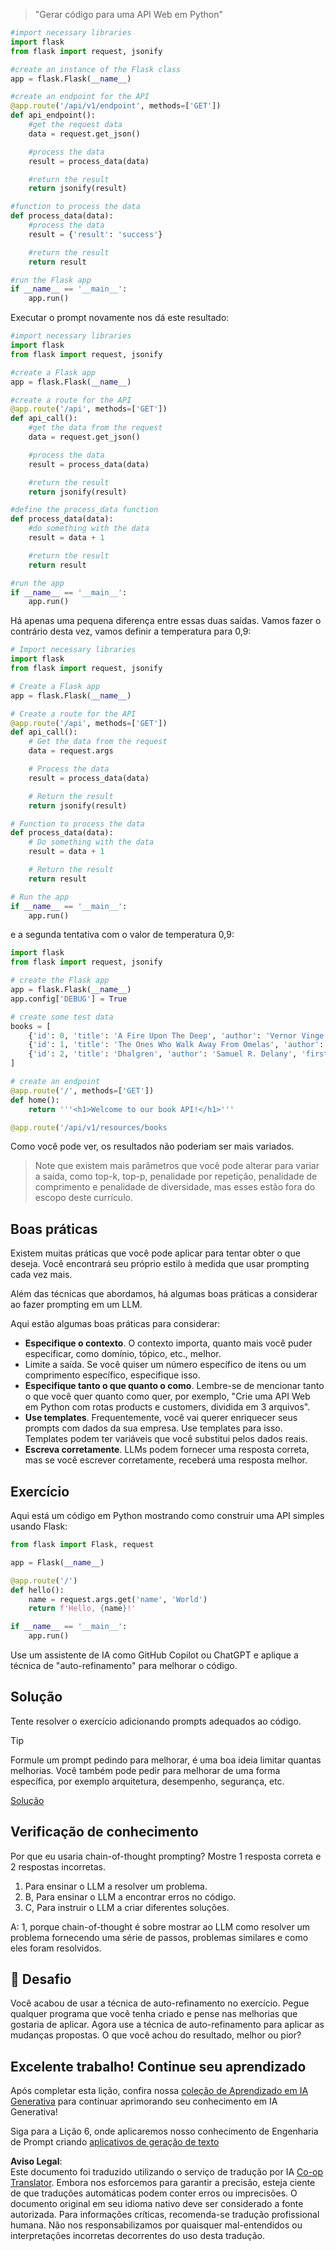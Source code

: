 <!--
CO_OP_TRANSLATOR_METADATA:
{
  "original_hash": "2b4c36be7d66b32e4fac47761718b4a9",
  "translation_date": "2025-07-09T11:30:58+00:00",
  "source_file": "05-advanced-prompts/README.md",
  "language_code": "br"
}
-->

> "Gerar código para uma API Web em Python"
```python
#import necessary libraries
import flask
from flask import request, jsonify

#create an instance of the Flask class
app = flask.Flask(__name__)

#create an endpoint for the API
@app.route('/api/v1/endpoint', methods=['GET'])
def api_endpoint():
    #get the request data
    data = request.get_json()

    #process the data
    result = process_data(data)

    #return the result
    return jsonify(result)

#function to process the data
def process_data(data):
    #process the data
    result = {'result': 'success'}

    #return the result
    return result

#run the Flask app
if __name__ == '__main__':
    app.run()

```

Executar o prompt novamente nos dá este resultado:

```python
#import necessary libraries
import flask
from flask import request, jsonify

#create a Flask app
app = flask.Flask(__name__)

#create a route for the API
@app.route('/api', methods=['GET'])
def api_call():
    #get the data from the request
    data = request.get_json()

    #process the data
    result = process_data(data)

    #return the result
    return jsonify(result)

#define the process_data function
def process_data(data):
    #do something with the data
    result = data + 1

    #return the result
    return result

#run the app
if __name__ == '__main__':
    app.run()

```

Há apenas uma pequena diferença entre essas duas saídas. Vamos fazer o contrário desta vez, vamos definir a temperatura para 0,9:

```python
# Import necessary libraries
import flask
from flask import request, jsonify

# Create a Flask app
app = flask.Flask(__name__)

# Create a route for the API
@app.route('/api', methods=['GET'])
def api_call():
    # Get the data from the request
    data = request.args

    # Process the data
    result = process_data(data)

    # Return the result
    return jsonify(result)

# Function to process the data
def process_data(data):
    # Do something with the data
    result = data + 1

    # Return the result
    return result

# Run the app
if __name__ == '__main__':
    app.run()

```

e a segunda tentativa com o valor de temperatura 0,9:

```python
import flask
from flask import request, jsonify

# create the Flask app
app = flask.Flask(__name__)
app.config['DEBUG'] = True

# create some test data
books = [
    {'id': 0, 'title': 'A Fire Upon The Deep', 'author': 'Vernor Vinge', 'first_sentence': 'The coldsleep itself was dreamless.', 'year_published': '1992'},
    {'id': 1, 'title': 'The Ones Who Walk Away From Omelas', 'author': 'Ursula K. Le Guin', 'first_sentence': 'With a clamor of bells that set the swallows soaring, the Festival of Summer came to the city Omelas, bright-towered by the sea.', 'published': '1973'},
    {'id': 2, 'title': 'Dhalgren', 'author': 'Samuel R. Delany', 'first_sentence': 'to wound the autumnal city.', 'published': '1975'}
]

# create an endpoint
@app.route('/', methods=['GET'])
def home():
    return '''<h1>Welcome to our book API!</h1>'''

@app.route('/api/v1/resources/books

```

Como você pode ver, os resultados não poderiam ser mais variados.

> Note que existem mais parâmetros que você pode alterar para variar a saída, como top-k, top-p, penalidade por repetição, penalidade de comprimento e penalidade de diversidade, mas esses estão fora do escopo deste currículo.

## Boas práticas

Existem muitas práticas que você pode aplicar para tentar obter o que deseja. Você encontrará seu próprio estilo à medida que usar prompting cada vez mais.

Além das técnicas que abordamos, há algumas boas práticas a considerar ao fazer prompting em um LLM.

Aqui estão algumas boas práticas para considerar:

- **Especifique o contexto**. O contexto importa, quanto mais você puder especificar, como domínio, tópico, etc., melhor.
- Limite a saída. Se você quiser um número específico de itens ou um comprimento específico, especifique isso.
- **Especifique tanto o que quanto o como**. Lembre-se de mencionar tanto o que você quer quanto como quer, por exemplo, "Crie uma API Web em Python com rotas products e customers, dividida em 3 arquivos".
- **Use templates**. Frequentemente, você vai querer enriquecer seus prompts com dados da sua empresa. Use templates para isso. Templates podem ter variáveis que você substitui pelos dados reais.
- **Escreva corretamente**. LLMs podem fornecer uma resposta correta, mas se você escrever corretamente, receberá uma resposta melhor.

## Exercício

Aqui está um código em Python mostrando como construir uma API simples usando Flask:

```python
from flask import Flask, request

app = Flask(__name__)

@app.route('/')
def hello():
    name = request.args.get('name', 'World')
    return f'Hello, {name}!'

if __name__ == '__main__':
    app.run()
```

Use um assistente de IA como GitHub Copilot ou ChatGPT e aplique a técnica de "auto-refinamento" para melhorar o código.

## Solução

Tente resolver o exercício adicionando prompts adequados ao código.

> [!TIP]
> Formule um prompt pedindo para melhorar, é uma boa ideia limitar quantas melhorias. Você também pode pedir para melhorar de uma forma específica, por exemplo arquitetura, desempenho, segurança, etc.

[Solução](../../../05-advanced-prompts/python/aoai-solution.py)

## Verificação de conhecimento

Por que eu usaria chain-of-thought prompting? Mostre 1 resposta correta e 2 respostas incorretas.

1. Para ensinar o LLM a resolver um problema.  
1. B, Para ensinar o LLM a encontrar erros no código.  
1. C, Para instruir o LLM a criar diferentes soluções.

A: 1, porque chain-of-thought é sobre mostrar ao LLM como resolver um problema fornecendo uma série de passos, problemas similares e como eles foram resolvidos.

## 🚀 Desafio

Você acabou de usar a técnica de auto-refinamento no exercício. Pegue qualquer programa que você tenha criado e pense nas melhorias que gostaria de aplicar. Agora use a técnica de auto-refinamento para aplicar as mudanças propostas. O que você achou do resultado, melhor ou pior?

## Excelente trabalho! Continue seu aprendizado

Após completar esta lição, confira nossa [coleção de Aprendizado em IA Generativa](https://aka.ms/genai-collection?WT.mc_id=academic-105485-koreyst) para continuar aprimorando seu conhecimento em IA Generativa!

Siga para a Lição 6, onde aplicaremos nosso conhecimento de Engenharia de Prompt criando [aplicativos de geração de texto](../06-text-generation-apps/README.md?WT.mc_id=academic-105485-koreyst)

**Aviso Legal**:  
Este documento foi traduzido utilizando o serviço de tradução por IA [Co-op Translator](https://github.com/Azure/co-op-translator). Embora nos esforcemos para garantir a precisão, esteja ciente de que traduções automáticas podem conter erros ou imprecisões. O documento original em seu idioma nativo deve ser considerado a fonte autorizada. Para informações críticas, recomenda-se tradução profissional humana. Não nos responsabilizamos por quaisquer mal-entendidos ou interpretações incorretas decorrentes do uso desta tradução.